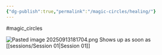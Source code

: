 ```yaml
---
{"dg-publish":true,"permalink":"/magic-circles/healing/"}
---
```


#magic_circles

![Pasted image 20250913181704.png](/img/user/magic%20circles/Pasted%20image%2020250913181704.png)
Shows up as soon as [[sessions/Session 01\|Session 01]]